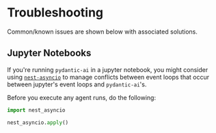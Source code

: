 # Troubleshooting
Common/known issues are shown below with associated solutions.


## Jupyter Notebooks
If you're running `pydantic-ai` in a jupyter notebook, you might consider using [`nest-asyncio`](https://pypi.org/project/nest-asyncio/)
to manage conflicts between event loops that occur between jupyter's event loops and `pydantic-ai`'s.

Before you execute any agent runs, do the following:
```python {test="skip" lint="skip"}
import nest_asyncio

nest_asyncio.apply()
```
